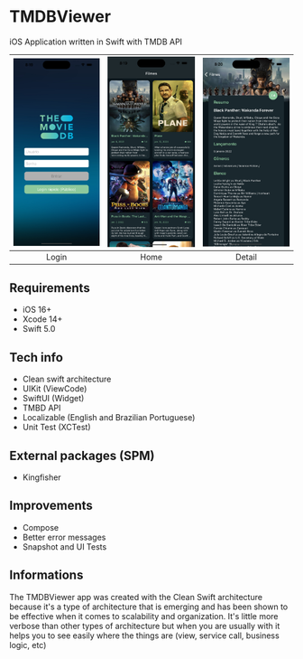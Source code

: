 # TMDBViewer
iOS Application written in Swift with TMDB API

| ![alt text](https://github.com/GabrielTargon/TMDBViewer/blob/4541f122e83e9eee10462283f5278cfc3dc867cd/Images/TMDB-Login.png) | ![alt text](https://github.com/GabrielTargon/TMDBViewer/blob/986a8878ca0ce58dbf1a6b414ddaa4cdbf8a15e6/Images/TMDB-Home.png) | ![alt text](https://github.com/GabrielTargon/TMDBViewer/blob/986a8878ca0ce58dbf1a6b414ddaa4cdbf8a15e6/Images/TMDB-Detail.png) |
| :---: | :---: | :---: |
| Login | Home | Detail |

## Requirements

- iOS 16+
- Xcode 14+
- Swift 5.0

## Tech info

- Clean swift architecture
- UIKit (ViewCode)
- SwiftUI (Widget)
- TMBD API
- Localizable (English and Brazilian Portuguese)
- Unit Test (XCTest)

## External packages (SPM)
- Kingfisher

## Improvements

- Compose
- Better error messages
- Snapshot and UI Tests

## Informations

The TMDBViewer app was created with the Clean Swift architecture because it's a type of architecture that is emerging and has been shown to be effective when it comes to scalability and organization. It's little more verbose than other types of architecture but when you are usually with it helps you to see easily where the things are (view, service call, business logic, etc)
